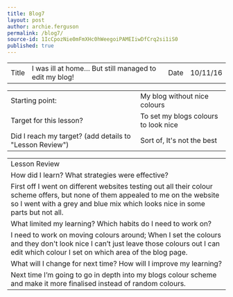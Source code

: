 ```yaml
---
title: Blog7
layout: post
author: archie.ferguson
permalink: /blog7/
source-id: 1IcCpozNie0mFmXHc0hWeegoiPAMEIiwDfCrq2si1iS0
published: true
---
```

<table>
  <tr>
    <td>Title</td>
    <td>I was ill at home… But still managed to edit my blog!</td>
    <td>Date</td>
    <td>10/11/16</td>
  </tr>
</table>


<table>
  <tr>
    <td>Starting point:</td>
    <td>My blog without nice colours</td>
  </tr>
  <tr>
    <td>Target for this lesson?</td>
    <td>To set my blogs colours to look nice</td>
  </tr>
  <tr>
    <td>Did I reach my target? 
(add details to "Lesson Review")</td>
    <td> Sort of, It's not the best</td>
  </tr>
</table>


<table>
  <tr>
    <td>Lesson Review</td>
  </tr>
  <tr>
    <td>How did I learn? What strategies were effective? </td>
  </tr>
  <tr>
    <td>First off I went on different websites testing out all their colour scheme offers, but none of them appealed to me on the website so I went with a grey and blue mix which looks nice in some parts but not all.</td>
  </tr>
  <tr>
    <td>What limited my learning? Which habits do I need to work on? </td>
  </tr>
  <tr>
    <td>I need to work on moving colours around; When I set the colours and they don't look nice I can’t just leave those colours out I can edit which colour I set on which area of the blog page.</td>
  </tr>
  <tr>
    <td>What will I change for next time? How will I improve my learning?</td>
  </tr>
  <tr>
    <td>Next time I’m going to go in depth into my blogs colour scheme and make it more finalised instead of random colours.</td>
  </tr>
</table>



